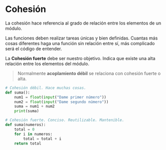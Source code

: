 # Cohesión

La cohesión hace referencia al grado de relación entre los elementos de un módulo.

Las funciones deben realizar tareas únicas y bien definidas. Cuantas más cosas diferentes haga una función sin relación entre sí, más complicado será el código de entender.

La **Cohesión fuerte** debe ser nuestro objetivo. Indica que existe una alta relación entre los elementos del módulo.

> Normalmente **acoplamiento débil** se relaciona con cohesión fuerte o alta.

```py
# Cohesión débil. Hace muchas cosas.
def suma():
    num1 = float(input("Dame primer número"))
    num2 = float(input("Dame segundo número"))
    suma = num1 + num2
    print(suma)
```

```py
# Cohesión fuerte. Conciso. Reutilizable. Mantenible.
def suma(numeros):
    total = 0
    for i in numeros:
        total = total + i
    return total
```